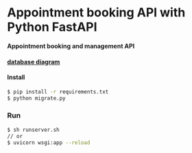 # Appointment booking API with Python FastAPI 

__Appointment booking and management API__


#### [database diagram](https://github.com/AlaaProg/Appointments-API/blob/master/database_diagram.png)
#### Install 
```bash 
$ pip install -r requirements.txt
$ python migrate.py 
```

### Run 
```bash 
$ sh runserver.sh 
// or 
$ uvicorn wsgi:app --reload
```


